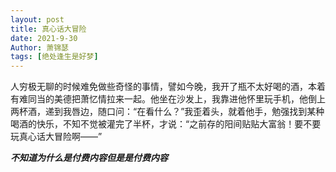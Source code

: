 ```yaml
---
layout: post
title: 真心话大冒险
date: 2021-9-30
Author: 萧锦瑟
tags: [绝处逢生是好梦]
---
```


人穷极无聊的时候难免做些奇怪的事情，譬如今晚，我开了瓶不太好喝的酒，本着有难同当的美德把萧忆情拉来一起。他坐在沙发上，我靠进他怀里玩手机，他倒上两杯酒，递到我唇边，随口问：“在看什么？”我歪着头，就着他手，勉强找到某种喝酒的快乐，不知不觉被灌完了半杯，才说：“之前存的阳间贴贴大富翁！要不要玩真心话大冒险啊——”

***不知道为什么是付费内容但是是付费内容***
